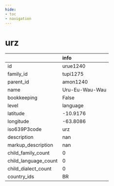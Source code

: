 ```yaml
---
hide:
- toc
- navigation
---
```

# urz
|                      | info           |
|:---------------------|:---------------|
| id                   | urue1240       |
| family_id            | tupi1275       |
| parent_id            | amon1240       |
| name                 | Uru-Eu-Wau-Wau |
| bookkeeping          | False          |
| level                | language       |
| latitude             | -10.9176       |
| longitude            | -63.8086       |
| iso639P3code         | urz            |
| description          | nan            |
| markup_description   | nan            |
| child_family_count   | 0              |
| child_language_count | 0              |
| child_dialect_count  | 0              |
| country_ids          | BR             |